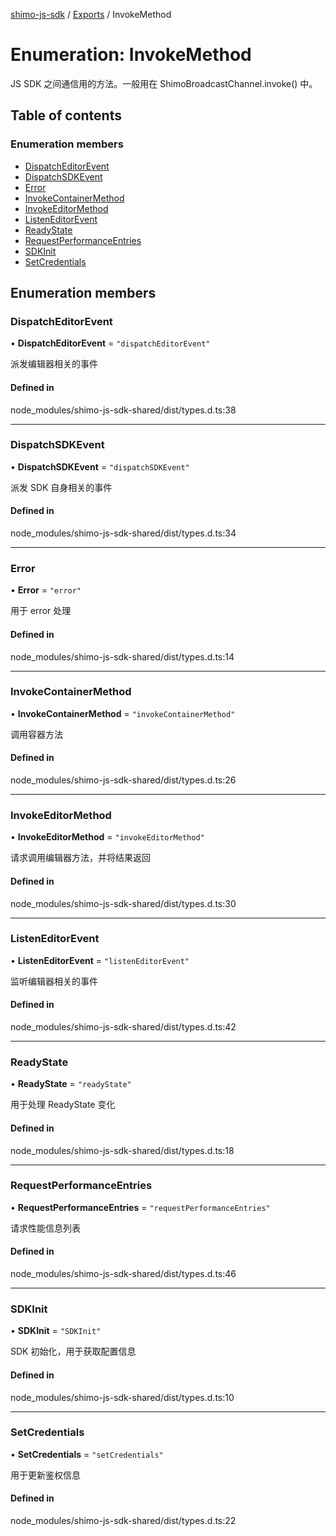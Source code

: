 [shimo-js-sdk](../README.md) / [Exports](../modules.md) / InvokeMethod

# Enumeration: InvokeMethod

JS SDK 之间通信用的方法。一般用在 ShimoBroadcastChannel.invoke() 中。

## Table of contents

### Enumeration members

- [DispatchEditorEvent](InvokeMethod.md#dispatcheditorevent)
- [DispatchSDKEvent](InvokeMethod.md#dispatchsdkevent)
- [Error](InvokeMethod.md#error)
- [InvokeContainerMethod](InvokeMethod.md#invokecontainermethod)
- [InvokeEditorMethod](InvokeMethod.md#invokeeditormethod)
- [ListenEditorEvent](InvokeMethod.md#listeneditorevent)
- [ReadyState](InvokeMethod.md#readystate)
- [RequestPerformanceEntries](InvokeMethod.md#requestperformanceentries)
- [SDKInit](InvokeMethod.md#sdkinit)
- [SetCredentials](InvokeMethod.md#setcredentials)

## Enumeration members

### DispatchEditorEvent

• **DispatchEditorEvent** = `"dispatchEditorEvent"`

派发编辑器相关的事件

#### Defined in

node_modules/shimo-js-sdk-shared/dist/types.d.ts:38

___

### DispatchSDKEvent

• **DispatchSDKEvent** = `"dispatchSDKEvent"`

派发 SDK 自身相关的事件

#### Defined in

node_modules/shimo-js-sdk-shared/dist/types.d.ts:34

___

### Error

• **Error** = `"error"`

用于 error 处理

#### Defined in

node_modules/shimo-js-sdk-shared/dist/types.d.ts:14

___

### InvokeContainerMethod

• **InvokeContainerMethod** = `"invokeContainerMethod"`

调用容器方法

#### Defined in

node_modules/shimo-js-sdk-shared/dist/types.d.ts:26

___

### InvokeEditorMethod

• **InvokeEditorMethod** = `"invokeEditorMethod"`

请求调用编辑器方法，并将结果返回

#### Defined in

node_modules/shimo-js-sdk-shared/dist/types.d.ts:30

___

### ListenEditorEvent

• **ListenEditorEvent** = `"listenEditorEvent"`

监听编辑器相关的事件

#### Defined in

node_modules/shimo-js-sdk-shared/dist/types.d.ts:42

___

### ReadyState

• **ReadyState** = `"readyState"`

用于处理 ReadyState 变化

#### Defined in

node_modules/shimo-js-sdk-shared/dist/types.d.ts:18

___

### RequestPerformanceEntries

• **RequestPerformanceEntries** = `"requestPerformanceEntries"`

请求性能信息列表

#### Defined in

node_modules/shimo-js-sdk-shared/dist/types.d.ts:46

___

### SDKInit

• **SDKInit** = `"SDKInit"`

SDK 初始化，用于获取配置信息

#### Defined in

node_modules/shimo-js-sdk-shared/dist/types.d.ts:10

___

### SetCredentials

• **SetCredentials** = `"setCredentials"`

用于更新鉴权信息

#### Defined in

node_modules/shimo-js-sdk-shared/dist/types.d.ts:22
